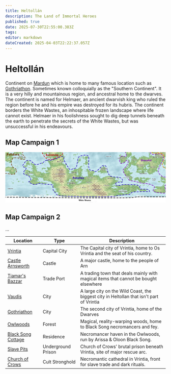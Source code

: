 ```yaml
---
title: Heltollán
description: The Land of Immortal Heroes
published: true
date: 2025-07-30T22:55:00.383Z
tags: 
editor: markdown
dateCreated: 2025-04-03T22:22:37.057Z
---
```


# Heltollán
Continent on [Mardun](/locations/Mardun) which is home to many famous location such as [Gothriathon](/locations/Mardun/Gothriathon). Sometimes known colloquially as the "Southern Continent". It is a very hilly and mountainous region, and ancestral home to the dwarves. The continent is named for Helmaer, an ancient dwarvish king who ruled the region before he and his empire was destroyed for its hubris. The continent borders the White Wastes, an inhospitable frozen landscape where life cannot exist. Helmaer in his foolishness sought to dig deep tunnels beneath the earth to penetrate the secrets of the White Wastes, but was unsuccessful in his endeavours. 

## Map Campaign 1
![heltollan.webp](/maps/mardun/heltollan.webp)


## Map Campaign 2
...


| Location | Type | Description |
|----------|------|-------------|
| [Vrintia]() | Capital City | The Capital city of Vrintia, home to Os Vrintia and the seat of his country.|
| [Castle Arnsworth](/timeline)| Castle | A major castle, home to the people of Arn |
| [Tiamar's Bazzar](/organizations/dragonborn-clans) | Trade Port | A trading town that deals mainly with magical items that cannot be bought elsewhere|
| [Vaudis](/timeline) | City | A large city on the Wild Coast, the biggest city in Heltollan that isn't part of Vrintia|
| [Gothriathon](/locations/Mardun/Gothriathon) | City | The second city of Vrintia, home of the Dwarves|
| [Owlwoods](/locations/owlwoods) | Forest | Magical, reality-warping woods, home to Black Song necromancers and fey. |
| [Black Song Cottage](/locations/black-song-cottage) | Residence | Necromancer haven in the Owlwoods, run by Arissa & Oloon Black Song. |
| [Slave Pits](/locations/slave-pits) | Underground Prison | Church of Crows' brutal prison beneath Vrintia, site of major rescue arc. |
| [Church of Crows](/locations/church-of-crows) | Cult Stronghold | Necromantic cathedral in Vrintia, front for slave trade and dark rituals. |
